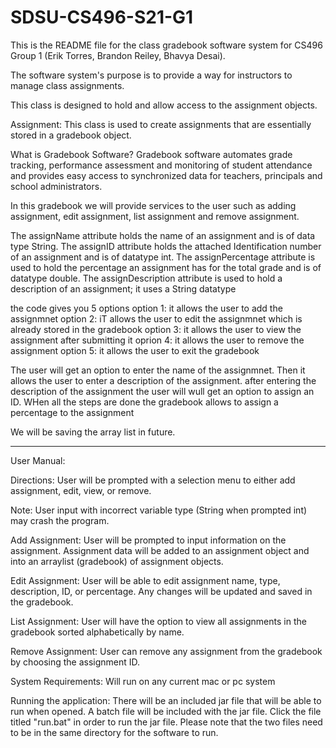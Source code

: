 # SDSU-CS496-S21-G1
This is the README file for the class gradebook software system for CS496 Group 1 (Erik Torres, Brandon Reiley, Bhavya Desai).

The software system's purpose is to provide a way for instructors to manage class assignments.

 This class is designed to hold and allow access to the assignment objects.
 
Assignment: This class is used to create assignments that are essentially stored in a gradebook object.

What is Gradebook Software?
Gradebook software automates grade tracking, performance assessment and monitoring of student attendance and provides easy access to synchronized data for teachers, principals and school administrators.

In this gradebook we will provide services to the user such as adding assignment, edit assignment, list assignment and remove assignment.

The assignName attribute holds the name of an assignment and is of data type String. The assignID attribute holds the attached Identification number of an assignment and is of datatype int. The assignPercentage attribute is used to hold the percentage an assignment has for the total grade and is of datatype double. The assignDescription attribute is used to hold a description of an assignment; it uses a String datatype

the code gives you 5 options 
option 1: it allows the user to add the assignmnet
option 2: iT allows the user to edit the assignmnet which is already stored in the gradebook
option 3: it allows the user to view the assignment after submitting it 
oprion 4: it allows the user to remove the assignment 
option 5: it allows the user to exit the gradebook

The user will get an option to enter the name of the assignmnet. Then it allows the user to enter a description of the assignment.
after entering the description of the assignment the user will wull get an option to assign an ID. WHen all the steps are done the gradebook allows to assign a percentage to the assignment

We will be saving the array list in future. 

-----------------------------------------------------------------------------
User Manual:

Directions:
User will be prompted with a selection menu to either add assignment, edit, view, or remove. 

Note: User input with incorrect variable type (String when prompted int) may crash the program. 

Add Assignment:
User will be prompted to input information on the assignment.
Assignment data will be added to an assignment object and into an arraylist (gradebook) of assignment objects.

Edit Assignment:
User will be able to edit assignment name, type, description, ID, or percentage.
Any changes will be updated and saved in the gradebook.

List Assignment:
User will have the option to view all assignments in the gradebook sorted alphabetically by name.

Remove Assignment:
User can remove any assignment from the gradebook by choosing the assignment ID. 

System Requirements:
Will run on any current mac or pc system

Running the application: 
There will be an included jar file that will be able to run when opened. A batch file will be included with the jar file. Click the file titled "run.bat" in order to run the jar file. Please note that the two files need to be in the same directory for the software to run. 

